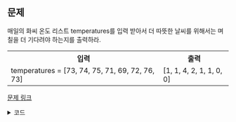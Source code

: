 ## 문제

매일의 화씨 온도 리스트 temperatures를 입력 받아서 더 따뜻한 날씨를 위해서는 며칠을 더 기다려야 하는지를 출력하라. 

 <table>
	<th>입력</th>
	<th>출력</th>
	<tr><!-- 첫번째 줄 시작 -->
	    <td>temperatures = [73, 74, 75, 71, 69, 72, 76, 73]</td>
	    <td>[1, 1, 4, 2, 1, 1, 0, 0]</td>
	</tr><!-- 첫번째 줄 끝 -->
    </table>

<a href="https://leetcode.com/problems/daily-temperatures/" target="_blank">문제 링크</a>

<details>
<summary>코드</summary>
<div markdown="1">

```python
from typing import List

class Solution:
    def dailyTemperatures(self, temperatures: List[int]) -> List[int]: 
        answer = [0] * len(temperatures)
        stack = []
        for i, cur in enumerate(temperatures):
            while stack and cur > temperatures[stack[-1]]:
                last = stack.pop()
                answer[last] = i - last
            stack.append(i)

        return answer
```

</div>
</details>